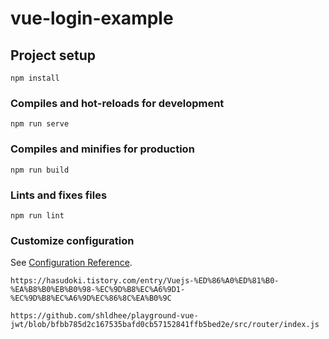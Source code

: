 # vue-login-example

## Project setup
```
npm install
```

### Compiles and hot-reloads for development
```
npm run serve
```

### Compiles and minifies for production
```
npm run build
```

### Lints and fixes files
```
npm run lint
```

### Customize configuration
See [Configuration Reference](https://cli.vuejs.org/config/).

```
https://hasudoki.tistory.com/entry/Vuejs-%ED%86%A0%ED%81%B0-%EA%B8%B0%EB%B0%98-%EC%9D%B8%EC%A6%9D1-%EC%9D%B8%EC%A6%9D%EC%86%8C%EA%B0%9C

https://github.com/shldhee/playground-vue-jwt/blob/bfbb785d2c167535bafd0cb57152841ffb5bed2e/src/router/index.js
```
